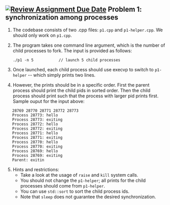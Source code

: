 [![Review Assignment Due Date](https://classroom.github.com/assets/deadline-readme-button-22041afd0340ce965d47ae6ef1cefeee28c7c493a6346c4f15d667ab976d596c.svg)](https://classroom.github.com/a/9VzjC1Ln)
Problem 1: synchronization among processes
------------------------------

1. The codebase consists of two .cpp files: `p1.cpp` and `p1-helper.cpp`. We should only work on `p1.cpp`.

2. The program takes one command line argument, which is the number of child processes to fork. The input is provided as follows:

    `./p1 -n 5           // launch 5 child processes`

3. Once launched, each child process should use execvp to switch to `p1-helper` -- which simply prints two lines.

4. However, the prints should be in a specific order. First the parent process should print the child pids in sorted order. Then the child process should print such that the process with larger pid prints first. Sample ouput for the input above:

```
   28769 28770 28771 28772 28773 
   Process 28773: hello 
   Process 28773: exiting 
   Process 28772: hello 
   Process 28772: exiting 
   Process 28771: hello
   Process 28771: exiting
   Process 28770: hello 
   Process 28770: exiting 
   Process 28769: hello
   Process 28769: exiting 
   Parent: exitin
```

5. Hints and restrictions: 
    - Take a look at the usage of `raise` and `kill` system calls. 
    - You should not change the `p1-helper`; all prints for the child processes should come from `p1-helper`.
    - You can use `std::sort` to sort the child process ids.
    - Note that `sleep` does not guarantee the desired synchronization.
